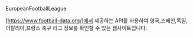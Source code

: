 EuropeanFootballLeague

[https://www.football-data.org/]에서 제공하는 API를 사용하여 영국,스페인,독일,이탈리아,프랑스 축구 리그 정보를 확인할 수 있는 웹사이트입니다.
